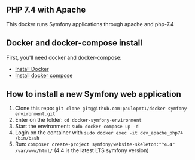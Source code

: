 ## PHP 7.4 with Apache
This docker runs Symfony applications through apache and php-7.4

## Docker and docker-compose install
First, you'll need docker and docker-compose:
- [Install Docker](https://docs.docker.com/install/)
- [Install docker compose](https://docs.docker.com/compose/install/)

## How to install a new Symfony web application

1. Clone this repo: ```git clone git@github.com:paulopmt1/docker-symfony-environment.git```
2. Enter on the folder: ```cd docker-symfony-environment```
3. Start the environment: ```sudo docker-compose up -d```
4. Login on the container with ```sudo docker exec -it dev_apache_php74 /bin/bash```
5. Run: ```composer create-project symfony/website-skeleton:"^4.4" /var/www/html/``` (4.4 is the latest LTS symfony version)
